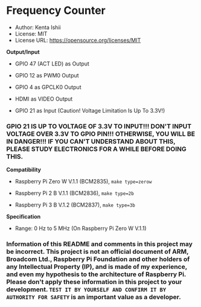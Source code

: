 # Frequency Counter

* Author: Kenta Ishii
* License: MIT
* License URL: https://opensource.org/licenses/MIT

**Output/Input**

* GPIO 47 (ACT LED) as Output

* GPIO 12 as PWM0 Output

* GPIO 4 as GPCLK0 Output

* HDMI as VIDEO Output

* GPIO 21 as Input (Caution! Voltage Limitation Is Up To 3.3V!)

### GPIO 21 IS UP TO VOLTAGE OF 3.3V TO INPUT!!! DON'T INPUT VOLTAGE OVER 3.3V TO GPIO PIN!!! OTHERWISE, YOU WILL BE IN DANGER!!! IF YOU CAN'T UNDERSTAND ABOUT THIS, PLEASE STUDY ELECTRONICS FOR A WHILE BEFORE DOING THIS.

**Compatibility**

* Raspberry Pi Zero W V.1.1 (BCM2835), `make type=zerow`

* Raspberry Pi 2 B V.1.1 (BCM2836), `make type=2b`

* Raspberry Pi 3 B V.1.2 (BCM2837), `make type=3b`

**Specification**

* Range: 0 Hz to 5 MHz (On Raspberry Pi Zero W V.1.1)

### Information of this README and comments in this project may be incorrect. This project is not an official document of ARM, Broadcom Ltd., Raspberry Pi Foundation and other holders of any Intellectual Property (IP), and is made of my experience, and even my hypothesis to the architecture of Raspberry Pi. Please don't apply these information in this project to your development. `TEST IT BY YOURSELF AND CONFIRM IT BY AUTHORITY FOR SAFETY` is an important value as a developer.
